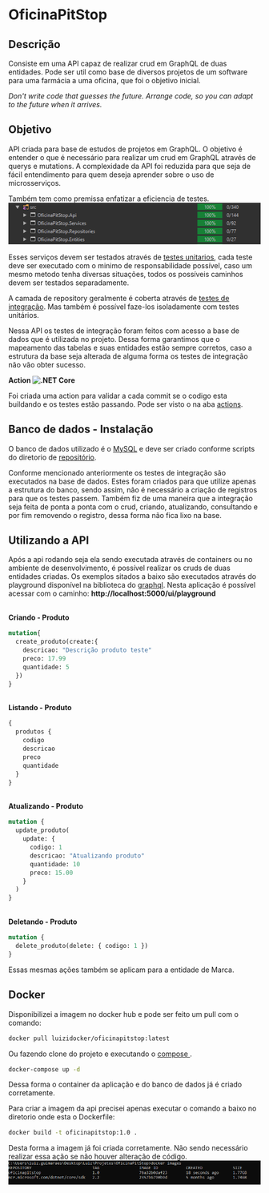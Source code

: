 # OficinaPitStop
## Descrição
Consiste em uma API capaz de realizar crud em GraphQL de duas entidades. 
Pode ser util como base de diversos projetos de um software para uma farmácia a uma oficina, que foi o objetivo inicial.

<i>Don't write code that guesses the future. Arrange code, so you can adapt to the future when it arrives.</i>

## Objetivo
API criada para base de estudos de projetos em GraphQL. 
O objetivo é entender o que é necessário para realizar um crud em GraphQL através de querys e mutations.
A complexidade da API foi reduzida para que seja de fácil entendimento para quem deseja aprender sobre o uso de microsserviços.

Também tem como premissa enfatizar a eficiencia de testes. 
![CodeCoverage](https://github.com/LuizGPG/OficinaPitStop/blob/master/CodeCoverage.PNG)

Esses serviços devem ser testados através de <a href=https://docs.microsoft.com/pt-br/dotnet/core/testing>testes unitarios</a>, cada teste deve ser executado com o minimo de responsabilidade possível, 
caso um mesmo metodo tenha diversas situações, todos os possíveis caminhos devem ser testados separadamente.

A camada de repository geralmente é coberta através de <a href=https://docs.microsoft.com/pt-br/aspnet/core/test/integration-tests>testes de integração</a>. Mas também é possível faze-los isoladamente com testes unitários.

Nessa API os testes de integração foram feitos com acesso a base de dados que é utilizada no projeto.
Dessa forma garantimos que o mapeamento das tabelas e suas entidades estão sempre corretos, caso a estrutura da base seja alterada de alguma forma os testes de integração não vão obter sucesso.

<b>Action ![.NET Core](https://github.com/LuizGPG/OficinaPitStop/workflows/.NET%20Core/badge.svg?branch=master)</b>

Foi criada uma action para validar a cada commit se o codigo esta buildando e os testes estão passando.
Pode ser visto o na aba <a href=https://github.com/LuizGPG/OficinaPitStop/actions>actions</a>.

## Banco de dados - Instalação

O banco de dados utilizado é o <a href=https://www.mysql.com/downloads/>MySQL</a> e deve ser criado conforme scripts do diretorio de <a href=https://github.com/LuizGPG/OficinaPitStop/tree/master/OficinaPitStop.Repositories/Banco%20de%20dados> repositório</a>.

Conforme mencionado anteriormente os testes de integração são executados na base de dados. Estes foram criados para que utilize apenas a estrutura do banco, sendo assim, não é necessário a criação de registros para que os testes passem.
Também fiz de uma maneira que a integração seja feita de ponta a ponta com o crud, criando, atualizando, consultando e por fim removendo o registro, dessa forma não fica lixo na base.

## Utilizando a API 
Após a api rodando seja ela sendo executada através de containers ou no ambiente de desenvolvimento, é possível realizar os cruds de duas entidades criadas. 
Os exemplos sitados a baixo são executados através do playground disponível na biblioteca do <a href=https://https://graphql.org/> graphql</a>.
Nesta aplicação é possível acessar com o caminho: <b>http://localhost:5000/ui/playground</b>

<br><b> Criando - Produto </b></br>
```graphql
mutation{
  create_produto(create:{
    descricao: "Descrição produto teste"
    preco: 17.99
    quantidade: 5
  })
}
```
<br><b> Listando - Produto </b></br>
```graphql
{
  produtos {
    codigo
    descricao
    preco
    quantidade
  }
}
```
<br><b> Atualizando - Produto </b></br>
```graphql
mutation {
  update_produto(
    update: {
      codigo: 1
      descricao: "Atualizando produto"
      quantidade: 10
      preco: 15.00
    }
  )
}
```

<br><b> Deletando - Produto </b></br>
```graphql
mutation {
  delete_produto(delete: { codigo: 1 })
}
```

Essas mesmas ações também se aplicam para a entidade de Marca.

## Docker

Disponibilizei a imagem no docker hub e pode ser feito um pull com o comando:
```bash
docker pull luizidocker/oficinapitstop:latest
```
Ou fazendo clone do projeto e executando o <a href=https://github.com/LuizGPG/OficinaPitStop/blob/master/docker-compose.yml> compose </a>.
```bash
docker-compose up -d
```
Dessa forma o container da aplicação e do banco de dados já é criado corretamente.

Para criar a imagem da api precisei apenas executar o comando a baixo no diretorio onde esta o Dockerfile:
```bash
docker build -t oficinapitstop:1.0 .
```
Desta forma a imagem já foi criada corretamente. Não sendo necessário realizar essa ação se não houver alteração de código.
![imagemDocker](https://github.com/LuizGPG/OficinaPitStop/blob/master/imagemDocker.PNG)
